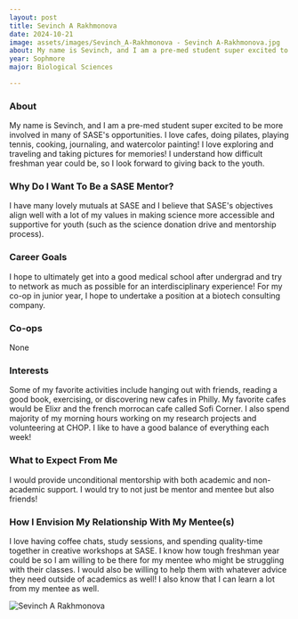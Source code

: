 ```yaml
---
layout: post
title: Sevinch A Rakhmonova 
date: 2024-10-21
image: assets/images/Sevinch_A-Rakhmonova - Sevinch A-Rakhmonova.jpg
about: My name is Sevinch, and I am a pre-med student super excited to be more involved in many of SASE's opportunities. I love cafes, doing pilates, playing tennis, cooking, journaling, and watercolor painting! I love exploring and traveling and taking pictures for memories!  I understand how difficult freshman year could be, so I look forward to giving back to the youth.
year: Sophmore
major: Biological Sciences

---
```


### About

My name is Sevinch, and I am a pre-med student super excited to be more involved in many of SASE's opportunities. I love cafes, doing pilates, playing tennis, cooking, journaling, and watercolor painting! I love exploring and traveling and taking pictures for memories!  I understand how difficult freshman year could be, so I look forward to giving back to the youth.

### Why Do I Want To Be a SASE Mentor?

I have many lovely mutuals at SASE and I believe that SASE's objectives align well with a lot of my values in making science more accessible and supportive for youth (such as the science donation drive and mentorship process). 

### Career Goals

I hope to ultimately get into a good medical school after undergrad and try to network as much as possible for an interdisciplinary experience! For my co-op in junior year, I hope to undertake a position at a biotech consulting company.  

### Co-ops

None

### Interests

Some of my favorite activities include hanging out with friends, reading a good book, exercising, or discovering new cafes in Philly. My favorite cafes would be Elixr and the french morrocan cafe called Sofi Corner. I also spend majority of my morning hours working on my research projects and volunteering at CHOP. I like to have a good balance of everything each week!

### What to Expect From Me

I would provide unconditional mentorship with both academic and non-academic support. I would try to not just be mentor and mentee but also friends!

### How I Envision My Relationship With My Mentee(s) 

I love having coffee chats, study sessions, and spending quality-time together in creative workshops at SASE. I know how tough freshman year could be so I am willing to be there for my mentee who might be struggling with their classes. I would also be willing to help them with whatever advice they need outside of academics as well! I also know that I can learn a lot from my mentee as well. 

<div class="text-center my-5">
    <img src="https://sase-drexel.github.io/mentorship-2024/assets/images/Sevinch_A-Rakhmonova - Sevinch A-Rakhmonova.jpg" alt="Sevinch A Rakhmonova" class="rounded post-img" />
</div>

